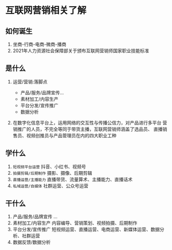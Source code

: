 # 互联网营销相关了解

## 如何诞生

  1. 坐商-行商-电商-微商-播商
  2. 2021年人力资源社会保障部关于颁布互联网营销师国家职业技能标准

## 是什么

1. 运营/营销:落脚点

     * 产品/服务/品牌宣传...
     * 素材加工/内容生产
     * 平台分发/宣传推广
     * 数据分析

2. 在数字化信息平台上，运用网络的交互性与传播公信力，对产品进行多平台 营销推广的人员，不完全等同于带货主播，互联网营销师涵盖了选品员、 直播销售员、视频创推员与产品管理员在内的四大职业工种

## 学什么

1. `短视频平台运营` 抖音、小红书、视频号
2. `拍摄剪辑/后期制作`  摄影、摄像、后期剪辑
3. `直播运营/主播能力` 直播带货、流量算术、主播能力、直播话术
4. `私域运营/自媒体`  社群运营、公众号运营

## 干什么

1. 产品/服务/品牌宣传 ...  
2. 素材加工/内容生产  内容编导、营销策划、视频拍摄、后期制作
3. 平台分发/宣传推广  短视频运营、直播运营、电商运营、新媒体运营、数据分析、社群运营
4. 数据反馈/数据分析
